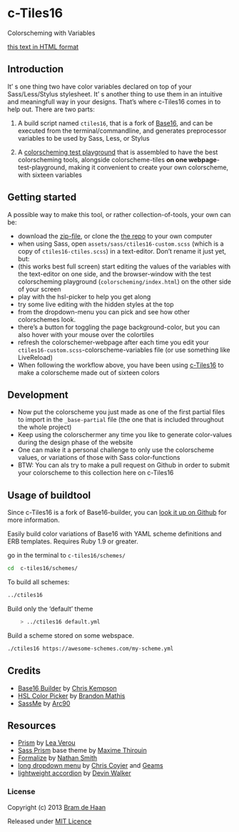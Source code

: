 # c-Tiles16

Colorscheming with Variables

[this text in HTML format](http://atelierbram.github.io/c-tiles16/)

## Introduction
It’ s one thing two have color variables declared on top of your Sass/Less/Stylus stylesheet. It’ s another thing to use them in an intuitive and meaningfull way in your designs. That’s  where c-Tiles16 comes in to help out. There are two parts:

1.  A build script named `ctiles16`, that is a fork of [Base16](https://github.com/chriskempson/base16-builder), and can be executed from the terminal/commandline, and generates preprocessor variables to be used by Sass, Less, or Stylus

2. A [colorscheming test playground](http://atelierbram.github.io/c-tiles16/colorscheming) that is assembled to have the best colorscheming tools, alongside colorscheme-tiles **on one webpage**-test-playground, making it convenient to create your own colorscheme, with sixteen variables

## Getting started
A possible way to make this tool, or rather collection-of-tools, your own can be:

* download the [zip-file](https://github.com/atelierbram/c-tiles16/archive/master.zip), or clone the [the repo](https://github.com/atelierbram/c-tiles16) to your own computer
* when using Sass, open `assets/sass/ctiles16-custom.scss` (which is a copy of `ctiles16-ctiles.scss`) in a text-editor. Don’t rename it just yet, but:
* (this works best full screen) start editing the values of the variables with the text-editor on one side, and the browser-window with the test colorscheming playground (`colorscheming/index.html`) on the other side of your screen
* play with the hsl-picker to help you get along
* try some live editing with the hidden styles at the top
* from the dropdown-menu you can pick and see how other colorschemes look.
* there’s a button for toggling the page background-color, but you can also hover with your mouse over the colortiles
* refresh the colorschemer-webpage after each time you edit your `ctiles16-custom.scss`-colorscheme-variables file (or use something like LiveReload)
* When following the workflow above, you have been using [c-Tiles16](http//atelierbram.github.io/c-tiles16) to make a colorscheme made out of sixteen colors</li>

## Development

* Now put the colorscheme you just made as one of the first partial files to import in the `_base-partial` file (the one that is included throughout the whole project)
* Keep using the colorschermer any time you like to generate color-values during the design phase of the website
* One can make it a personal challenge to only use the colorscheme values, or variations of those with Sass color-functions
* BTW: You can als try to make a pull request on Github in order to submit your colorscheme to this collection here on c-Tiles16

## Usage of buildtool

Since c-Tiles16 is a fork of Base16-builder, you can [look it up on Github](https://github.com/chriskempson/base16-builder) for more information.

Easily build color variations of Base16 with YAML scheme definitions and ERB templates.
Requires Ruby 1.9 or greater.

go in the terminal to `c-tiles16/schemes/`
```bash
cd  c-tiles16/schemes/
```

To build all schemes:
```bash
../ctiles16
```
Build only the ‘default’ theme
```bash
    > ../ctiles16 default.yml
```

Build a scheme stored on some webspace.
```bash
./ctiles16 https://awesome-schemes.com/my-scheme.yml
```

## Credits

* [Base16 Builder](https://github.com/chriskempson/base16-builder) by [Chris Kempson](http://chriskempson.com/)
* [HSL Color Picker](http://hslpicker.com/) by [Brandon Mathis](http://brandonmathis.com)
* [SassMe](http://sassme.arc90.com/) by [Arc90](http://arc90.com)

## Resources

* [Prism](http://prismjs.com/) by [Lea Verou](http://lea.verou.me)
* [Sass Prism](https://github.com/MoOx/sass-prism-theme-base) base theme by [Maxime Thirouin](http://moox.io/)
* [Formalize](http://formalize.me/) by [Nathan Smith](http://sonspring.com/)
* [long dropdown menu](http://codepen.io/larrygeams/pen/feoDc) by [Chris Coyier](http://css-tricks.com/long-dropdowns-solution/) and [Geams](http://larrygeams.comze.com/)
* [lightweight accordion](http://wordimpress.com/super-lightweight-jquery-website-accordions-without-a-plugin/) by [Devin Walker](http://wordimpress.com/author/wordimpressadmin/)

### License

Copyright (c) 2013 [Bram de Haan](http://atelierbramdehaan.nl/)

Released under [MIT Licence](http://atelierbram.mit-license.org)



